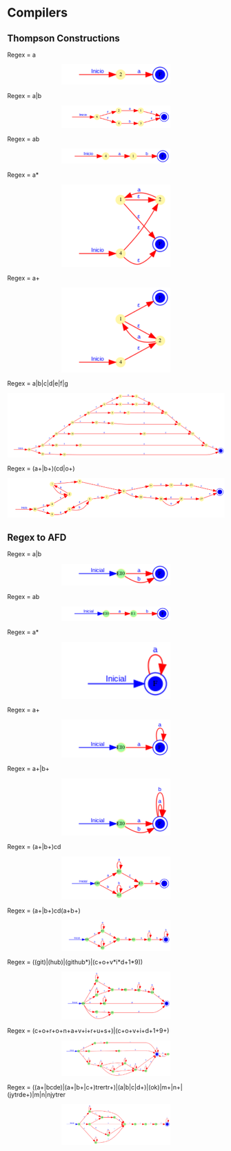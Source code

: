 # Compilers

## Thompson Constructions

Regex = a
<p align="center"> <img src="ss/RegexToAfd/output0.png" width="50%"></p>
Regex = a|b
<p align="center"> <img src="ss/RegexToAfd/output1.png" width="50%"></p>
Regex = ab
<p align="center"> <img src="ss/RegexToAfd/output2.png" width="50%"></p>
Regex = a*
<p align="center"> <img src="ss/RegexToAfd/output3.png" width="50%"></p>
Regex = a+
<p align="center"> <img src="ss/RegexToAfd/output4.png" width="50%"></p>
Regex = a|b|c|d|e|f|g
<p align="center"> <img src="ss/RegexToAfd/output5.png" width="100%"></p>
Regex = (a+|b+)(cd|o+)
<p align="center"> <img src="ss/RegexToAfd/output6.png" width="100%"></p>

## Regex to AFD

Regex = a|b
<p align="center"> <img src="ss/AFD00.png" width="50%"></p>
Regex = ab
<p align="center"> <img src="ss/AFD1.png" width="50%"></p>
Regex = a*
<p align="center"> <img src="ss/AFD22.png" width="50%"></p>
Regex = a+
<p align="center"> <img src="ss/AFD33.png" width="50%"></p>
Regex = a+|b+
<p align="center"> <img src="ss/AFD44.png" width="50%"></p>
Regex = (a+|b+)cd
<p align="center"> <img src="ss/AFD55.png" width="50%"></p>
Regex = (a+|b+)cd(a+b+)
<p align="center"> <img src="ss/AFD66.png" width="50%"></p>
Regex = ((git)|(hub)|(github*)|(c+o+v*i*d+1*9))
<p align="center"> <img src="ss/AFD77.png" width="50%"></p>
Regex = (c+o+r+o+n+a+v+i+r+u+s+)|(c+o+v+i+d+1+9+)
<p align="center"> <img src="ss/AFD88.png" width="50%"></p>
Regex = ((a+|bcde)|(a+|b+|c+)trertr+)|(a|b|c|d+)|(ok)|m+|n+|(jytrde+)|m|n|njytrer
<p align="center"> <img src="ss/AFD99.png" width="50%"></p>











